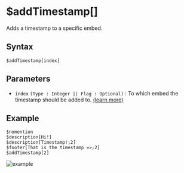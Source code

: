# $addTimestamp[]
Adds a timestamp to a specific embed.

## Syntax
```
$addTimestamp[index]
```


## Parameters
- `index` `(Type : Integer || Flag : Optional)` : To which embed the timestamp should be added to. [(learn more)](../resources/embedIndexes.md)



## Example
```
$nomention
$description[Hi!]
$description[Timestamp!;2]
$footer[That is the timestamp =>;2]
$addTimestamp[2]
```
![example](https://user-images.githubusercontent.com/113303649/211189667-92fc90ff-0cca-4963-a649-8b39508d0968.png)




